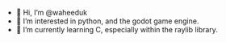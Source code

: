 - 👋 Hi, I’m @waheeduk
- 👀 I’m interested in python, and the godot game engine.
- 🌱 I’m currently learning C, especially within the raylib library.


<!---
waheeduk/waheeduk is a ✨ special ✨ repository because its `README.md` (this file) appears on your GitHub profile.
You can click the Preview link to take a look at your changes.
--->
